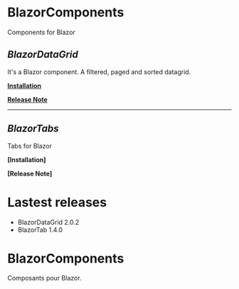 # BlazorComponents
Components for Blazor

## _BlazorDataGrid_

It's a Blazor component. A filtered, paged and sorted datagrid.

**[Installation](https://github.com/niou128/BlazorComponent/blob/master/BlazorDatagrid.en.md)** 

**[Release Note](https://github.com/niou128/BlazorComponent/blob/master/BlazorDatagrid_RELEASE_NOTE.en.md)** 

___

## _BlazorTabs_
Tabs for Blazor

**[Installation]** 

**[Release Note]** 



# Lastest releases
- BlazorDataGrid 2.0.2
- BlazorTab 1.4.0

# BlazorComponents
Composants pour Blazor.